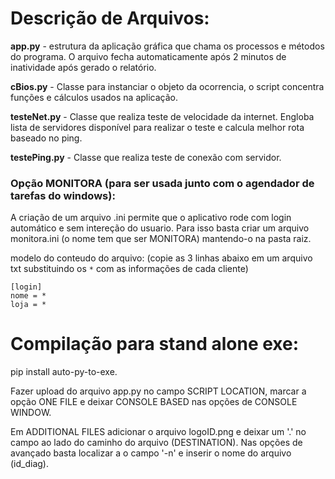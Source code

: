 # Descrição de Arquivos:

**app.py** - estrutura da aplicação gráfica que chama
os processos e métodos do programa. O arquivo fecha
automaticamente após 2 minutos de inatividade após
gerado o relatório.

**cBios.py** - Classe para instanciar o objeto da ocorrencia,
o script concentra funções e cálculos usados na aplicação. 

**testeNet.py** - Classe que realiza teste de velocidade da
internet. Engloba lista de servidores disponível para
realizar o teste e calcula melhor rota baseado no ping.

**testePing.py** - Classe que realiza teste de conexão com
servidor.

### Opção MONITORA (para ser usada junto com o agendador de tarefas do windows):

A criação de um arquivo .ini permite que o aplicativo
rode com login automático e sem intereção do usuario.
Para isso basta criar um arquivo monitora.ini (o nome 
tem que ser MONITORA) mantendo-o na pasta raiz.

modelo do conteudo do arquivo:
(copie as 3 linhas abaixo em um arquivo txt substituindo
os ```*``` com as informações de cada cliente)
```
[login]
nome = *
loja = *
```
# Compilação para stand alone exe:

pip install auto-py-to-exe.

Fazer upload do arquivo app.py no campo SCRIPT LOCATION,
marcar a opção ONE FILE e deixar CONSOLE BASED nas opções
de CONSOLE WINDOW.

Em ADDITIONAL FILES adicionar o arquivo logoID.png e deixar
um '.' no campo ao lado do caminho do arquivo (DESTINATION).
Nas opções de avançado basta localizar a o campo '-n' e inserir
o nome do arquivo (id_diag). 
